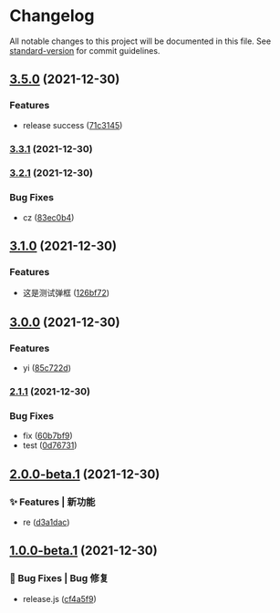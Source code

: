 # Changelog

All notable changes to this project will be documented in this file. See [standard-version](https://github.com/conventional-changelog/standard-version) for commit guidelines.

## [3.5.0](https://github.com/wsypower/vue-template/compare/v3.3.1...v3.5.0) (2021-12-30)


### Features

* release success ([71c3145](https://github.com/wsypower/vue-template/commit/71c3145c3c73962b51e7d824364a91c73f9d27c5))

### [3.3.1](https://github.com/wsypower/vue-template/compare/v3.2.1...v3.3.1) (2021-12-30)

### [3.2.1](https://github.com/wsypower/vue-template/compare/v3.1.0...v3.2.1) (2021-12-30)


### Bug Fixes

* cz ([83ec0b4](https://github.com/wsypower/vue-template/commit/83ec0b4dcfcaa67ae97225ac2ab48e38ef216fea))

## [3.1.0](https://github.com/wsypower/vue-template/compare/v3.0.0...v3.1.0) (2021-12-30)


### Features

* 这是测试弹框 ([126bf72](https://github.com/wsypower/vue-template/commit/126bf729f718fefd4a6844b323754dba27608b5e))

## [3.0.0](https://github.com/wsypower/vue-template/compare/v2.1.1...v3.0.0) (2021-12-30)


### Features

* yi ([85c722d](https://github.com/wsypower/vue-template/commit/85c722d4254e3c1b3310ec23a6a617fed526203e))

### [2.1.1](https://github.com/wsypower/vue-template/compare/v2.0.0-beta.1...v2.1.1) (2021-12-30)


### Bug Fixes

* fix ([60b7bf9](https://github.com/wsypower/vue-template/commit/60b7bf96014161517640be42404be185ae54fd86))
* test ([0d76731](https://github.com/wsypower/vue-template/commit/0d767316029115c771532a4edf1350185052b890))

## [2.0.0-beta.1](https://github.com/wsypower/vue-template/compare/v1.0.0-beta.1...v2.0.0-beta.1) (2021-12-30)


### ✨ Features | 新功能

* re ([d3a1dac](https://github.com/wsypower/vue-template/commit/d3a1dac81d620678b0a677a0a755e375c8953420))

## [1.0.0-beta.1](https://github.com/wsypower/vue-template/compare/v0.3.1...v1.0.0-beta.1) (2021-12-30)


### 🐛 Bug Fixes | Bug 修复

* release.js ([cf4a5f9](https://github.com/wsypower/vue-template/commit/cf4a5f935b342628ce02261c839add6e71d42e40))
